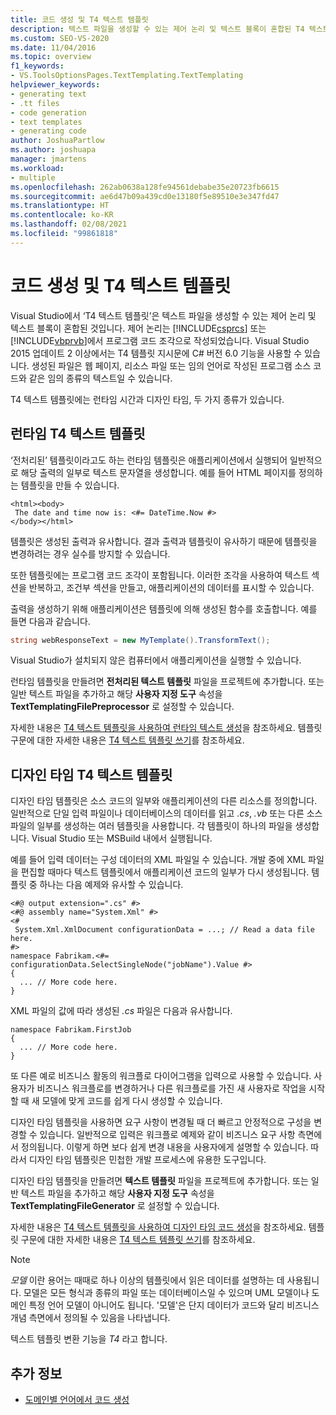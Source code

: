 ```yaml
---
title: 코드 생성 및 T4 텍스트 템플릿
description: 텍스트 파일을 생성할 수 있는 제어 논리 및 텍스트 블록이 혼합된 T4 텍스트 템플릿에 대해 알아봅니다.
ms.custom: SEO-VS-2020
ms.date: 11/04/2016
ms.topic: overview
f1_keywords:
- VS.ToolsOptionsPages.TextTemplating.TextTemplating
helpviewer_keywords:
- generating text
- .tt files
- code generation
- text templates
- generating code
author: JoshuaPartlow
ms.author: joshuapa
manager: jmartens
ms.workload:
- multiple
ms.openlocfilehash: 262ab0638a128fe94561debabe35e20723fb6615
ms.sourcegitcommit: ae6d47b09a439cd0e13180f5e89510e3e347fd47
ms.translationtype: HT
ms.contentlocale: ko-KR
ms.lasthandoff: 02/08/2021
ms.locfileid: "99861818"
---
```

# <a name="code-generation-and-t4-text-templates"></a>코드 생성 및 T4 텍스트 템플릿

Visual Studio에서 ‘T4 텍스트 템플릿’은 텍스트 파일을 생성할 수 있는 제어 논리 및 텍스트 블록이 혼합된 것입니다. 제어 논리는 [!INCLUDE[csprcs](../data-tools/includes/csprcs_md.md)] 또는 [!INCLUDE[vbprvb](../code-quality/includes/vbprvb_md.md)]에서 프로그램 코드 조각으로 작성되었습니다. Visual Studio 2015 업데이트 2 이상에서는 T4 템플릿 지시문에 C# 버전 6.0 기능을 사용할 수 있습니다. 생성된 파일은 웹 페이지, 리소스 파일 또는 임의 언어로 작성된 프로그램 소스 코드와 같은 임의 종류의 텍스트일 수 있습니다.

T4 텍스트 템플릿에는 런타임 시간과 디자인 타임, 두 가지 종류가 있습니다.

## <a name="run-time-t4-text-templates"></a>런타임 T4 텍스트 템플릿

‘전처리된’ 템플릿이라고도 하는 런타임 템플릿은 애플리케이션에서 실행되어 일반적으로 해당 출력의 일부로 텍스트 문자열을 생성합니다. 예를 들어 HTML 페이지를 정의하는 템플릿을 만들 수 있습니다.

```
<html><body>
 The date and time now is: <#= DateTime.Now #>
</body></html>
```

템플릿은 생성된 출력과 유사합니다. 결과 출력과 템플릿이 유사하기 때문에 템플릿을 변경하려는 경우 실수를 방지할 수 있습니다.

또한 템플릿에는 프로그램 코드 조각이 포함됩니다. 이러한 조각을 사용하여 텍스트 섹션을 반복하고, 조건부 섹션을 만들고, 애플리케이션의 데이터를 표시할 수 있습니다.

출력을 생성하기 위해 애플리케이션은 템플릿에 의해 생성된 함수를 호출합니다. 예를 들면 다음과 같습니다.

```csharp
string webResponseText = new MyTemplate().TransformText();
```

Visual Studio가 설치되지 않은 컴퓨터에서 애플리케이션을 실행할 수 있습니다.

런타임 템플릿을 만들려면 **전처리된 텍스트 템플릿** 파일을 프로젝트에 추가합니다. 또는 일반 텍스트 파일을 추가하고 해당 **사용자 지정 도구** 속성을 **TextTemplatingFilePreprocessor** 로 설정할 수 있습니다.

자세한 내용은 [T4 텍스트 템플릿을 사용하여 런타임 텍스트 생성](../modeling/run-time-text-generation-with-t4-text-templates.md)을 참조하세요. 템플릿 구문에 대한 자세한 내용은 [T4 텍스트 템플릿 쓰기](../modeling/writing-a-t4-text-template.md)를 참조하세요.

## <a name="design-time-t4-text-templates"></a>디자인 타임 T4 텍스트 템플릿

디자인 타임 템플릿은 소스 코드의 일부와 애플리케이션의 다른 리소스를 정의합니다. 일반적으로 단일 입력 파일이나 데이터베이스의 데이터를 읽고 *.cs*, *.vb* 또는 다른 소스 파일의 일부를 생성하는 여러 템플릿을 사용합니다. 각 템플릿이 하나의 파일을 생성합니다. Visual Studio 또는 MSBuild 내에서 실행됩니다.

예를 들어 입력 데이터는 구성 데이터의 XML 파일일 수 있습니다. 개발 중에 XML 파일을 편집할 때마다 텍스트 템플릿에서 애플리케이션 코드의 일부가 다시 생성됩니다. 템플릿 중 하나는 다음 예제와 유사할 수 있습니다.

```
<#@ output extension=".cs" #>
<#@ assembly name="System.Xml" #>
<#
 System.Xml.XmlDocument configurationData = ...; // Read a data file here.
#>
namespace Fabrikam.<#= configurationData.SelectSingleNode("jobName").Value #>
{
  ... // More code here.
}
```

XML 파일의 값에 따라 생성된 *.cs* 파일은 다음과 유사합니다.

```
namespace Fabrikam.FirstJob
{
  ... // More code here.
}
```

또 다른 예로 비즈니스 활동의 워크플로 다이어그램을 입력으로 사용할 수 있습니다. 사용자가 비즈니스 워크플로를 변경하거나 다른 워크플로를 가진 새 사용자로 작업을 시작할 때 새 모델에 맞게 코드를 쉽게 다시 생성할 수 있습니다.

디자인 타임 템플릿을 사용하면 요구 사항이 변경될 때 더 빠르고 안정적으로 구성을 변경할 수 있습니다. 일반적으로 입력은 워크플로 예제와 같이 비즈니스 요구 사항 측면에서 정의됩니다. 이렇게 하면 보다 쉽게 변경 내용을 사용자에게 설명할 수 있습니다. 따라서 디자인 타임 템플릿은 민첩한 개발 프로세스에 유용한 도구입니다.

디자인 타임 템플릿을 만들려면 **텍스트 템플릿** 파일을 프로젝트에 추가합니다. 또는 일반 텍스트 파일을 추가하고 해당 **사용자 지정 도구** 속성을 **TextTemplatingFileGenerator** 로 설정할 수 있습니다.

자세한 내용은 [T4 텍스트 템플릿을 사용하여 디자인 타임 코드 생성](../modeling/design-time-code-generation-by-using-t4-text-templates.md)을 참조하세요. 템플릿 구문에 대한 자세한 내용은 [T4 텍스트 템플릿 쓰기](../modeling/writing-a-t4-text-template.md)를 참조하세요.

> [!NOTE]
> *모델* 이란 용어는 때때로 하나 이상의 템플릿에서 읽은 데이터를 설명하는 데 사용됩니다. 모델은 모든 형식과 종류의 파일 또는 데이터베이스일 수 있으며 UML 모델이나 도메인 특정 언어 모델이 아니어도 됩니다. '모델'은 단지 데이터가 코드와 달리 비즈니스 개념 측면에서 정의될 수 있음을 나타냅니다.

텍스트 템플릿 변환 기능을 *T4* 라고 합니다.

## <a name="see-also"></a>추가 정보

- [도메인별 언어에서 코드 생성](../modeling/generating-code-from-a-domain-specific-language.md)
